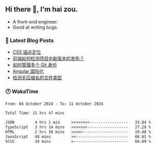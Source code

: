 ## Hi there 👋, I'm hai zou.

- A front-end engineer.
- Good at writing bugs.

### 📖 Latest Blog Posts
<!-- BLOG-POST-LIST:START -->
- [CSS 锚点定位](https://blog.izou.top/css/anchor-position/)
- [前端如何检测项目中新版本的发布？](https://blog.izou.top/angular/version-update/)
- [如何管理多个 Git 身份](https://blog.izou.top/git/multi-git-identity/)
- [Angular 国际化](https://blog.izou.top/angular/i18n/)
- [检测无后缀名的文件类型](https://blog.izou.top/js/filetype-check/)
<!-- BLOG-POST-LIST:END -->

### 🕐 WakaTime
<!--START_SECTION:waka-->

```txt
From: 04 October 2024 - To: 11 October 2024

Total Time: 11 hrs 47 mins

JSON         4 hrs 1 min     >>>>>>>>-----------------   33.84 %
TypeScript   3 hrs 14 mins   >>>>>>>------------------   27.29 %
HTML         2 hrs 18 mins   >>>>>--------------------   19.48 %
JavaScript   48 mins         >>-----------------------   06.81 %
SCSS         34 mins         >------------------------   04.89 %
```

<!--END_SECTION:waka-->
